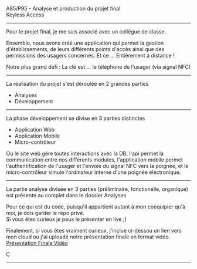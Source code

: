 A85/P95 - Analyse et production du projet final <br>
Keyless Access
<hr>

Pour le projet final, je me suis associé avec un collègue de classe. <br>

Ensemble, nous avons créé une application qui permet la gestion d'établissements, de leurs différents points d'accès ainsi que des permissions des usagers concernés. Et ce ... Entièrement à distance !<br>  

Notre plus grand défi : La clé est ... le téléphone de l'usager (via signal NFC)<br>

<hr>

La réalisation du projet s'est déroulée en 2 grandes parties
<ul>
    <li>Analyses</li>
    <li>Développement</li>
</ul>

<hr>

La phase développement se divise en 3 parties distinctes
<ul>
    <li>Application Web</li>
    <li>Application Mobile</li>
    <li>Micro-contrôleur</li>
</ul>
Ou le site web gère toutes interactions avec la DB, l'api permet la communication entre nos différents modules, l'application mobile permet l'authentification de l'usager et l'envoie du signal NFC vers la poignée, et le micro-contrôleur simule l'ordinateur interne d'une poignée éléctronique.

<hr>

La partie analyse divisée en 3 parties (préliminaire, fonctionelle, organique) est présente au complet dans le dossier Analyses <br>

Pour ce qui est du code, puisqu'il appartient autant à mon coéquipier qu'à moi, je dois garder le repo privé. <br>
Si vous êtes curieux je peux le présenter en live ;) <br> 

Finalement, si vous êtes vraiment curieux, j'inclue ci-dessou un lien vers mon cloud ou j'ai uploadé notre présentation finale en format vidéo.
<a href="https://drive.google.com/drive/folders/1lCH-bVsEPoWix0t3zDL6JuZslioF00EW">Présentation Finale Vidéo</a>

C

<hr>


